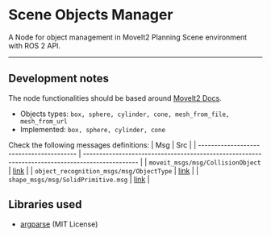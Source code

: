 # Scene Objects Manager

A Node for object management in MoveIt2 Planning Scene environment with ROS 2 API.

---

## Development notes
The node functionalities should be based around [MoveIt2 Docs](https://moveit.picknik.ai/main/doc/tutorials/planning_around_objects/planning_around_objects.html#create-a-collision-object).
- Objects types: `box, sphere, cylinder, cone, mesh_from_file, mesh_from_url`
- Implemented: `box, sphere, cylinder, cone`

Check the following messages definitions:
| Msg                                      | Src                                                                                             |
| ---------------------------------------- | ----------------------------------------------------------------------------------------------- |
| `moveit_msgs/msg/CollisionObject`        | [link](https://github.com/ros-planning/moveit_msgs/blob/humble/msg/CollisionObject.msg)         |
| `object_recognition_msgs/msg/ObjectType` | [link](https://github.com/wg-perception/object_recognition_msgs/blob/ros2/msg/ObjectType.msg)   |
| `shape_msgs/msg/SolidPrimitive.msg`      | [link](https://github.com/ros2/common_interfaces/blob/humble/shape_msgs/msg/SolidPrimitive.msg) |


## Libraries used
- [argparse](https://github.com/p-ranav/argparse) (MIT License)
